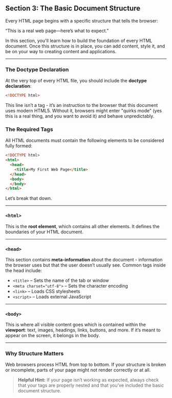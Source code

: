 ## Section 3: The Basic Document Structure

Every HTML page begins with a specific structure that tells the browser:

“This is a real web page—here’s what to expect.”

In this section, you'll learn how to build the foundation of every HTML
document. Once this structure is in place, you can add content, style it, and
be on your way to creating content and applications.

---

### The Doctype Declaration

At the very top of every HTML file, you should include the **doctype
declaration**:

```html
<!DOCTYPE html>
```

This line isn’t a tag - it’s an instruction to the browser that this document
uses modern HTML5. Without it, browsers might enter "quirks mode" (yes this is a
real thing, and you want to avoid it) and behave unpredictably.

### The Required Tags

All HTML documents must contain the following elements to be considered fully
formed:

```html
<!DOCTYPE html>
<html>
  <head>
    <title>My First Web Page</title>
  </head>
  <body>
  </body>
</html>
```

Let’s break that down.

---

### `<html>`

This is the **root element**, which contains all other elements. It defines the
boundaries of your HTML document.

---

### `<head>`

This section contains **meta-information** about the document - information the
browser uses but that the user doesn’t usually see. Common tags inside the head
include:

* `<title>` – Sets the name of the tab or window
* `<meta charset="utf-8">` – Sets the character encoding
* `<link>` – Loads CSS stylesheets
* `<script>` – Loads external JavaScript

---

### `<body>`

This is where all visible content goes which is contained within the
**viewport**: text, images, headings, links, buttons, and more. If it’s meant to
appear on the screen, it belongs in the body.

---

### Why Structure Matters

Web browsers process HTML from top to bottom. If your structure is broken or
incomplete, parts of your page might not render correctly or at all.

> **Helpful Hint:**
> If your page isn’t working as expected, always check that your tags are
> properly nested and that you’ve included the basic document structure.


